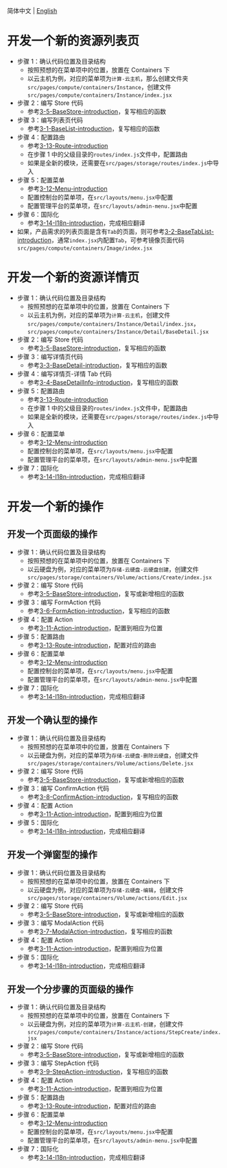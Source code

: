 简体中文 | [English](/docs/en/develop/3-0-how-to-develop.md)

# 开发一个新的资源列表页

- 步骤 1：确认代码位置及目录结构
  - 按照预想的在菜单项中的位置，放置在 Containers 下
  - 以云主机为例，对应的菜单项为`计算-云主机`，那么创建文件夹`src/pages/compute/containers/Instance`，创建文件`src/pages/compute/containers/Instance/index.jsx`
- 步骤 2：编写 Store 代码
  - 参考[3-5-BaseStore-introduction](3-5-BaseStore-introduction.md)，复写相应的函数
- 步骤 3：编写列表页代码
  - 参考[3-1-BaseList-introduction](3-1-BaseList-introduction.md)，复写相应的函数
- 步骤 4：配置路由
  - 参考[3-13-Route-introduction](3-13-Route-introduction.md)
  - 在步骤 1 中的父级目录的`routes/index.js`文件中，配置路由
  - 如果是全新的模块，还需要在`src/pages/storage/routes/index.js`中导入
- 步骤 5：配置菜单
  - 参考[3-12-Menu-introduction](3-12-Menu-introduction.md)
  - 配置控制台的菜单项，在`src/layouts/menu.jsx`中配置
  - 配置管理平台的菜单项，在`src/layouts/admin-menu.jsx`中配置
- 步骤 6：国际化
  - 参考[3-14-I18n-introduction](3-14-I18n-introduction.md)，完成相应翻译
- 如果，产品需求的列表页面是含有`Tab`的页面，则可参考[3-2-BaseTabList-introduction](3-2-BaseTabList-introduction.md)，通常`index.jsx`内配置`Tab`，可参考镜像页面代码`src/pages/compute/containers/Image/index.jsx`

# 开发一个新的资源详情页

- 步骤 1：确认代码位置及目录结构
  - 按照预想的在菜单项中的位置，放置在 Containers 下
  - 以云主机为例，对应的菜单项为`计算-云主机`，创建文件`src/pages/compute/containers/Instance/Detail/index.jsx`，`src/pages/compute/containers/Instance/Detail/BaseDetail.jsx`
- 步骤 2：编写 Store 代码
  - 参考[3-5-BaseStore-introduction](3-5-BaseStore-introduction.md)，复写相应的函数
- 步骤 3：编写详情页代码
  - 参考[3-3-BaseDetail-introduction](3-3-BaseDetail-introduction.md)，复写相应的函数
- 步骤 4：编写详情页-详情 Tab 代码
  - 参考[3-4-BaseDetailInfo-introduction](3-4-BaseDetailInfo-introduction.md)，复写相应的函数
- 步骤 5：配置路由
  - 参考[3-13-Route-introduction](3-13-Route-introduction.md)
  - 在步骤 1 中的父级目录的`routes/index.js`文件中，配置路由
  - 如果是全新的模块，还需要在`src/pages/storage/routes/index.js`中导入
- 步骤 6：配置菜单
  - 参考[3-12-Menu-introduction](3-12-Menu-introduction.md)
  - 配置控制台的菜单项，在`src/layouts/menu.jsx`中配置
  - 配置管理平台的菜单项，在`src/layouts/admin-menu.jsx`中配置
- 步骤 7：国际化
  - 参考[3-14-I18n-introduction](3-14-I18n-introduction.md)，完成相应翻译

# 开发一个新的操作

## 开发一个页面级的操作

- 步骤 1：确认代码位置及目录结构
  - 按照预想的在菜单项中的位置，放置在 Containers 下
  - 以云硬盘为例，对应的菜单项为`存储-云硬盘-云硬盘创建`，创建文件`src/pages/storage/containers/Volume/actions/Create/index.jsx`
- 步骤 2：编写 Store 代码
  - 参考[3-5-BaseStore-introduction](3-5-BaseStore-introduction.md)，复写或新增相应的函数
- 步骤 3：编写 FormAction 代码
  - 参考[3-6-FormAction-introduction](3-6-FormAction-introduction.md)，复写相应的函数
- 步骤 4：配置 Action
  - 参考[3-11-Action-introduction](3-11-Action-introduction.md)，配置到相应为位置
- 步骤 5：配置路由
  - 参考[3-13-Route-introduction](3-13-Route-introduction.md)，配置对应的路由
- 步骤 6：配置菜单
  - 参考[3-12-Menu-introduction](3-12-Menu-introduction.md)
  - 配置控制台的菜单项，在`src/layouts/menu.jsx`中配置
  - 配置管理平台的菜单项，在`src/layouts/admin-menu.jsx`中配置
- 步骤 7：国际化
  - 参考[3-14-I18n-introduction](3-14-I18n-introduction.md)，完成相应翻译

## 开发一个确认型的操作

- 步骤 1：确认代码位置及目录结构
  - 按照预想的在菜单项中的位置，放置在 Containers 下
  - 以云硬盘为例，对应的菜单项为`存储-云硬盘-删除云硬盘`，创建文件`src/pages/storage/containers/Volume/actions/Delete.jsx`
- 步骤 2：编写 Store 代码
  - 参考[3-5-BaseStore-introduction](3-5-BaseStore-introduction.md)，复写或新增相应的函数
- 步骤 3：编写 ConfirmAction 代码
  - 参考[3-8-ConfirmAction-introduction](3-8-ConfirmAction-introduction.md)，复写相应的函数
- 步骤 4：配置 Action
  - 参考[3-11-Action-introduction](3-11-Action-introduction.md)，配置到相应为位置
- 步骤 5：国际化
  - 参考[3-14-I18n-introduction](3-14-I18n-introduction.md)，完成相应翻译

## 开发一个弹窗型的操作

- 步骤 1：确认代码位置及目录结构
  - 按照预想的在菜单项中的位置，放置在 Containers 下
  - 以云硬盘为例，对应的菜单项为`存储-云硬盘-编辑`，创建文件`src/pages/storage/containers/Volume/actions/Edit.jsx`
- 步骤 2：编写 Store 代码
  - 参考[3-5-BaseStore-introduction](3-5-BaseStore-introduction.md)，复写或新增相应的函数
- 步骤 3：编写 ModalAction 代码
  - 参考[3-7-ModalAction-introduction](3-7-ModalAction-introduction.md)，复写相应的函数
- 步骤 4：配置 Action
  - 参考[3-11-Action-introduction](3-11-Action-introduction.md)，配置到相应为位置
- 步骤 5：国际化
  - 参考[3-14-I18n-introduction](3-14-I18n-introduction.md)，完成相应翻译

## 开发一个分步骤的页面级的操作

- 步骤 1：确认代码位置及目录结构
  - 按照预想的在菜单项中的位置，放置在 Containers 下
  - 以云硬盘为例，对应的菜单项为`计算-云主机-创建`，创建文件`src/pages/compute/containers/Instance/actions/StepCreate/index.jsx`
- 步骤 2：编写 Store 代码
  - 参考[3-5-BaseStore-introduction](3-5-BaseStore-introduction.md)，复写或新增相应的函数
- 步骤 3：编写 StepAction 代码
  - 参考[3-9-StepAction-introduction](3-9-StepAction-introduction.md)，复写相应的函数
- 步骤 4：配置 Action
  - 参考[3-11-Action-introduction](3-11-Action-introduction.md)，配置到相应为位置
- 步骤 5：配置路由
  - 参考[3-13-Route-introduction](3-13-Route-introduction.md)，配置对应的路由
- 步骤 6：配置菜单
  - 参考[3-12-Menu-introduction](3-12-Menu-introduction.md)
  - 配置控制台的菜单项，在`src/layouts/menu.jsx`中配置
  - 配置管理平台的菜单项，在`src/layouts/admin-menu.jsx`中配置
- 步骤 7：国际化
  - 参考[3-14-I18n-introduction](3-14-I18n-introduction.md)，完成相应翻译

